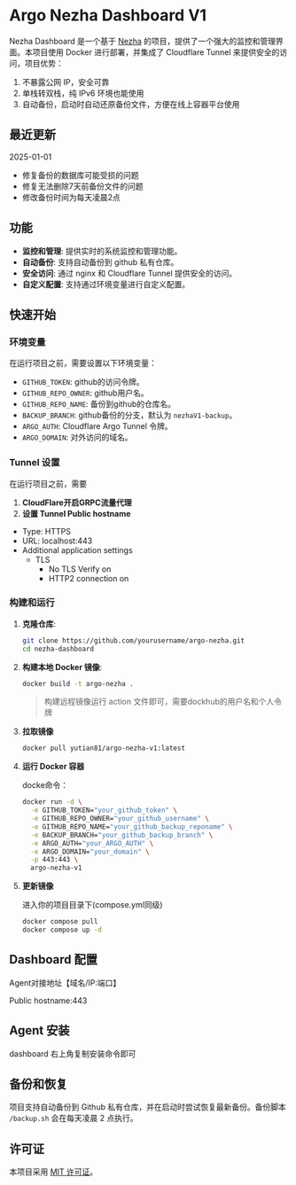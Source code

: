 # Argo Nezha Dashboard V1

Nezha Dashboard 是一个基于 [Nezha](https://github.com/nezhahq/nezha) 的项目，提供了一个强大的监控和管理界面。本项目使用 Docker 进行部署，并集成了 Cloudflare Tunnel 来提供安全的访问，项目优势：

1. 不暴露公网 IP，安全可靠
2. 单栈转双栈，纯 IPv6 环境也能使用
3. 自动备份，启动时自动还原备份文件，方便在线上容器平台使用

## 最近更新
2025-01-01
- 修复备份的数据库可能受损的问题
- 修复无法删除7天前备份文件的问题
- 修改备份时间为每天凌晨2点

## 功能

- **监控和管理**: 提供实时的系统监控和管理功能。
- **自动备份**: 支持自动备份到 github 私有仓库。
- **安全访问**: 通过 nginx 和 Cloudflare Tunnel 提供安全的访问。
- **自定义配置**: 支持通过环境变量进行自定义配置。

## 快速开始

### 环境变量

在运行项目之前，需要设置以下环境变量：

- `GITHUB_TOKEN`: github的访问令牌。
- `GITHUB_REPO_OWNER`: github用户名。
- `GITHUB_REPO_NAME`: 备份到github的仓库名。
- `BACKUP_BRANCH`: github备份的分支，默认为 `nezhaV1-backup`。
- `ARGO_AUTH`: Cloudflare Argo Tunnel 令牌。
- `ARGO_DOMAIN`: 对外访问的域名。

### Tunnel 设置

在运行项目之前，需要
1. **CloudFlare开启GRPC流量代理**
2. **设置 Tunnel Public hostname**

  - Type: HTTPS
  - URL: localhost:443
  - Additional application settings
    - TLS
      - No TLS Verify on
      - HTTP2 connection on

### 构建和运行

1. **克隆仓库**:

   ```bash
   git clone https://github.com/yourusername/argo-nezha.git
   cd nezha-dashboard
   ```

2. **构建本地 Docker 镜像**: 

   ```bash
   docker build -t argo-nezha .
   ```

   > 构建远程镜像运行 action 文件即可，需要dockhub的用户名和个人令牌
   > 

3. **拉取镜像**
   ```bash
   docker pull yutian81/argo-nezha-v1:latest
   ```

3. **运行 Docker 容器**

   docke命令：
   
   ```bash
   docker run -d \
     -e GITHUB_TOKEN="your_github_token" \
     -e GITHUB_REPO_OWNER="your_github_username" \
     -e GITHUB_REPO_NAME="your_github_backup_reponame" \
     -e BACKUP_BRANCH="your_github_backup_branch" \
     -e ARGO_AUTH="your_ARGO_AUTH" \
     -e ARGO_DOMAIN="your_domain" \
     -p 443:443 \
     argo-nezha-v1
   ```

5. **更新镜像**
   
    进入你的项目目录下(compose.yml同级)
    
    ```bash
    docker compose pull
    docker compose up -d 
    ```

## Dashboard 配置
Agent对接地址【域名/IP:端口】

Public hostname:443

## Agent 安装
dashboard 右上角复制安装命令即可

## 备份和恢复

项目支持自动备份到 Github 私有仓库，并在启动时尝试恢复最新备份。备份脚本 `/backup.sh` 会在每天凌晨 2 点执行。

## 许可证

本项目采用 [MIT 许可证](LICENSE)。
